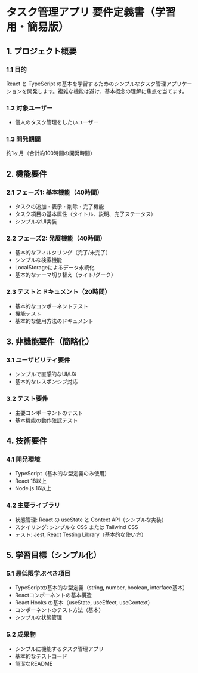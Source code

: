 # タスク管理アプリ 要件定義書（学習用・簡易版）

## 1. プロジェクト概要

### 1.1 目的
React と TypeScript の基本を学習するためのシンプルなタスク管理アプリケーションを開発します。複雑な機能は避け、基本概念の理解に焦点を当てます。

### 1.2 対象ユーザー
- 個人のタスク管理をしたいユーザー

### 1.3 開発期間
約1ヶ月（合計約100時間の開発時間）

## 2. 機能要件

### 2.1 フェーズ1: 基本機能（40時間）
- タスクの追加・表示・削除・完了機能
- タスク項目の基本属性（タイトル、説明、完了ステータス）
- シンプルなUI実装

### 2.2 フェーズ2: 発展機能（40時間）
- 基本的なフィルタリング（完了/未完了）
- シンプルな検索機能
- LocalStorageによるデータ永続化
- 基本的なテーマ切り替え（ライト/ダーク）

### 2.3 テストとドキュメント（20時間）
- 基本的なコンポーネントテスト
- 機能テスト
- 基本的な使用方法のドキュメント

## 3. 非機能要件（簡略化）

### 3.1 ユーザビリティ要件
- シンプルで直感的なUI/UX
- 基本的なレスポンシブ対応

### 3.2 テスト要件
- 主要コンポーネントのテスト
- 基本機能の動作確認テスト

## 4. 技術要件

### 4.1 開発環境
- TypeScript（基本的な型定義のみ使用）
- React 18以上
- Node.js 16以上

### 4.2 主要ライブラリ
- 状態管理: React の useState と Context API（シンプルな実装）
- スタイリング: シンプルな CSS または Tailwind CSS
- テスト: Jest, React Testing Library（基本的な使い方）

## 5. 学習目標（シンプル化）

### 5.1 最低限学ぶべき項目
- TypeScriptの基本的な型定義（string, number, boolean, interface基本）
- Reactコンポーネントの基本構造
- React Hooks の基本（useState, useEffect, useContext）
- コンポーネントのテスト方法（基本）
- シンプルな状態管理

### 5.2 成果物
- シンプルに機能するタスク管理アプリ
- 基本的なテストコード
- 簡潔なREADME 